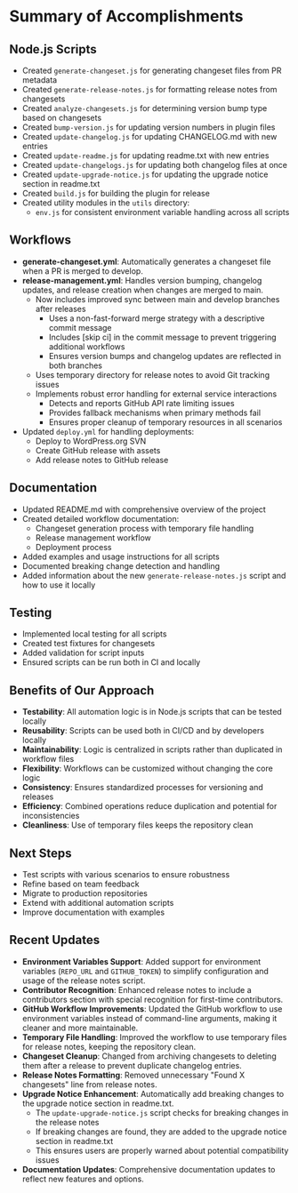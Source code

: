 # Summary of Accomplishments

## Node.js Scripts

- Created `generate-changeset.js` for generating changeset files from PR metadata
- Created `generate-release-notes.js` for formatting release notes from changesets
- Created `analyze-changesets.js` for determining version bump type based on changesets
- Created `bump-version.js` for updating version numbers in plugin files
- Created `update-changelog.js` for updating CHANGELOG.md with new entries
- Created `update-readme.js` for updating readme.txt with new entries
- Created `update-changelogs.js` for updating both changelog files at once
- Created `update-upgrade-notice.js` for updating the upgrade notice section in readme.txt
- Created `build.js` for building the plugin for release
- Created utility modules in the `utils` directory:
  - `env.js` for consistent environment variable handling across all scripts

## Workflows

- **generate-changeset.yml**: Automatically generates a changeset file when a PR is merged to develop.
- **release-management.yml**: Handles version bumping, changelog updates, and release creation when changes are merged to main.
  - Now includes improved sync between main and develop branches after releases
    - Uses a non-fast-forward merge strategy with a descriptive commit message
    - Includes [skip ci] in the commit message to prevent triggering additional workflows
    - Ensures version bumps and changelog updates are reflected in both branches
  - Uses temporary directory for release notes to avoid Git tracking issues
  - Implements robust error handling for external service interactions
    - Detects and reports GitHub API rate limiting issues
    - Provides fallback mechanisms when primary methods fail
    - Ensures proper cleanup of temporary resources in all scenarios
- Updated `deploy.yml` for handling deployments:
  - Deploy to WordPress.org SVN
  - Create GitHub release with assets
  - Add release notes to GitHub release

## Documentation

- Updated README.md with comprehensive overview of the project
- Created detailed workflow documentation:
  - Changeset generation process with temporary file handling
  - Release management workflow
  - Deployment process
- Added examples and usage instructions for all scripts
- Documented breaking change detection and handling
- Added information about the new `generate-release-notes.js` script and how to use it locally

## Testing

- Implemented local testing for all scripts
- Created test fixtures for changesets
- Added validation for script inputs
- Ensured scripts can be run both in CI and locally

## Benefits of Our Approach
- **Testability**: All automation logic is in Node.js scripts that can be tested locally
- **Reusability**: Scripts can be used both in CI/CD and by developers locally
- **Maintainability**: Logic is centralized in scripts rather than duplicated in workflow files
- **Flexibility**: Workflows can be customized without changing the core logic
- **Consistency**: Ensures standardized processes for versioning and releases
- **Efficiency**: Combined operations reduce duplication and potential for inconsistencies
- **Cleanliness**: Use of temporary files keeps the repository clean

## Next Steps
- Test scripts with various scenarios to ensure robustness
- Refine based on team feedback
- Migrate to production repositories
- Extend with additional automation scripts
- Improve documentation with examples

## Recent Updates

- **Environment Variables Support**: Added support for environment variables (`REPO_URL` and `GITHUB_TOKEN`) to simplify configuration and usage of the release notes script.
- **Contributor Recognition**: Enhanced release notes to include a contributors section with special recognition for first-time contributors.
- **GitHub Workflow Improvements**: Updated the GitHub workflow to use environment variables instead of command-line arguments, making it cleaner and more maintainable.
- **Temporary File Handling**: Improved the workflow to use temporary files for release notes, keeping the repository clean.
- **Changeset Cleanup**: Changed from archiving changesets to deleting them after a release to prevent duplicate changelog entries.
- **Release Notes Formatting**: Removed unnecessary "Found X changesets" line from release notes.
- **Upgrade Notice Enhancement**: Automatically add breaking changes to the upgrade notice section in readme.txt.
  - The `update-upgrade-notice.js` script checks for breaking changes in the release notes
  - If breaking changes are found, they are added to the upgrade notice section in readme.txt
  - This ensures users are properly warned about potential compatibility issues
- **Documentation Updates**: Comprehensive documentation updates to reflect new features and options. 